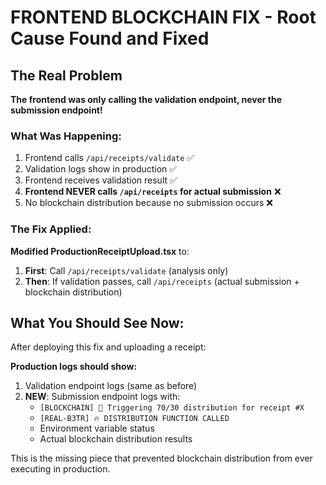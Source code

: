 # FRONTEND BLOCKCHAIN FIX - Root Cause Found and Fixed

## The Real Problem
**The frontend was only calling the validation endpoint, never the submission endpoint!**

### What Was Happening:
1. Frontend calls `/api/receipts/validate` ✅
2. Validation logs show in production ✅
3. Frontend receives validation result ✅
4. **Frontend NEVER calls `/api/receipts` for actual submission** ❌
5. No blockchain distribution because no submission occurs ❌

### The Fix Applied:
**Modified ProductionReceiptUpload.tsx** to:
1. **First**: Call `/api/receipts/validate` (analysis only)
2. **Then**: If validation passes, call `/api/receipts` (actual submission + blockchain distribution)

## What You Should See Now:
After deploying this fix and uploading a receipt:

**Production logs should show:**
1. Validation endpoint logs (same as before)
2. **NEW**: Submission endpoint logs with:
   - `[BLOCKCHAIN] 🚀 Triggering 70/30 distribution for receipt #X`
   - `[REAL-B3TR] 🔥 DISTRIBUTION FUNCTION CALLED`
   - Environment variable status
   - Actual blockchain distribution results

This is the missing piece that prevented blockchain distribution from ever executing in production.